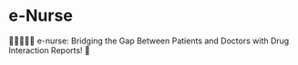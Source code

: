# e-Nurse
💊👩‍⚕️👨‍⚕️ e-nurse: Bridging the Gap Between Patients and Doctors with Drug Interaction Reports! 💬

